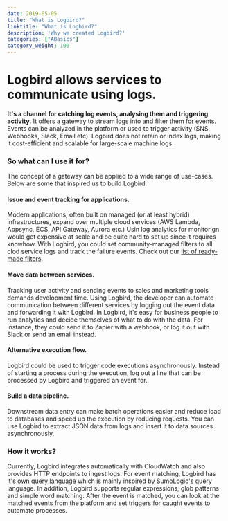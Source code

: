 ```yaml
---
date: 2019-05-05
title: "What is Logbird?"
linktitle: "What is Logbird?"
description: 'Why we created Logbird?'
categories: ["ABasics"]
category_weight: 100
---
```

<h1 class='h2 font-weight-light'>Logbird allows services to <b>communicate using logs</b>.</h1>

**It's a channel for catching log events, analysing them and triggering activity.** It offers a gateway to stream logs into and filter them for events. Events can be analyzed in the platform or used to trigger activity (SNS, Webhooks, Slack, Email etc). Logbird does not retain or index logs, making it cost-efficient and scalable for large-scale machine logs.

<h3 class='font-weight-light'>So what can I use it for?</h3>
The concept of a gateway can be applied to a wide range of use-cases. Below are some that inspired us to build Logbird.

<h4>Issue and event tracking for applications.</h4>
Modern applications, often built on managed (or at least hybrid) infrastructures, expand over multiple cloud services (AWS Lambda, Appsync, ECS, API Gateway, Aurora etc.) Usin log analytics for monitorign would get expensive at scale and be quite hard to set up since it requires knowhow. With Logbird, you could set community-managed filters to all clod service logs and track the failure events. Check out our <a href='/rules/library' target='_blank'>list of ready-made filters</a>.

<h4 class='mt-2'>Move data between services.</h4>
Tracking user activity and sending events to sales and marketing tools demands development time. Using Logbird, the developer can automate communication between different services by logging out the event data and forwarding it with Logbird. In Logbird, it's easy for business people to run analytics and decide themselves of what to do with the data. For instance, they could send it to Zapier with a webhook, or log it out with Slack or send an email instead.

<h4>Alternative execution flow.</h4>
Logbird could be used to trigger code executions asynchronously. Instead of starting a process during the execution, log out a line that can be processed by Logbird and triggered an event for. 

<h4>Build a data pipeline.</h4>
Downstream data entry can make batch operations easier and reduce load to databases and speed up the execution by reducing requests. You can use Logbird to extract JSON data from logs and insert it to data sources asynchronously.

<h3 class='font-weight-light'>How it works?</h3>
Currently, Logbird integrates automatically with CloudWatch and also provides HTTP endpoints to ingest logs. For event matching, Logbird has it's <a href='/docs/rules/query-language' target='_blank'>own query language</a> which is mainly inspired by SumoLogic's query language. In addition, Logbird supports regular expressions, glob patterns and simple word matching. After the event is matched, you can look at the matched events from the platform and set triggers for caught events to
automate processes.
